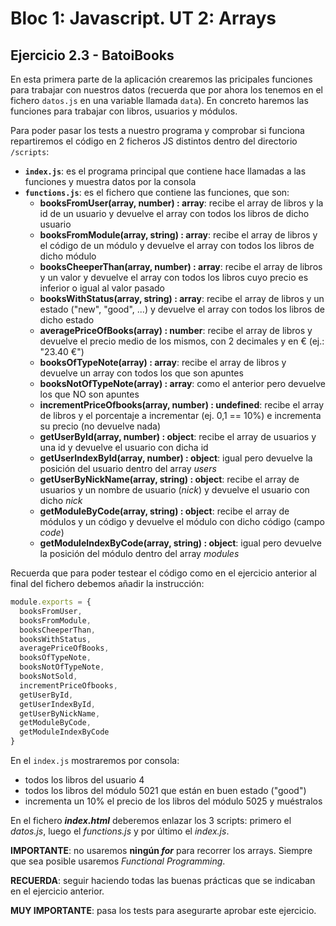 # Bloc 1: Javascript. UT 2: Arrays
## Ejercicio 2.3 - BatoiBooks
En esta primera parte de la aplicación crearemos las pricipales funciones para trabajar con nuestros datos (recuerda que por ahora los tenemos en el fichero `datos.js` en una variable llamada `data`). En concreto haremos las funciones para trabajar con libros, usuarios y módulos.

Para poder pasar los tests a nuestro programa y comprobar si funciona repartiremos el código en 2 ficheros JS distintos dentro del directorio `/scripts`:
- **`index.js`**: es el programa principal que contiene hace llamadas a las funciones y muestra datos por la consola
- **`functions.js`**: es el fichero que contiene las funciones, que son:
  - **booksFromUser(array, number) : array**: recibe el array de libros y la id de un usuario y devuelve el array con todos los libros de dicho usuario
  - **booksFromModule(array, string) : array**: recibe el array de libros y el código de un módulo y devuelve el array con todos los libros de dicho módulo
  - **booksCheeperThan(array, number) : array**: recibe el array de libros y un valor y devuelve el array con todos los libros cuyo precio es inferior o igual al valor pasado
  - **booksWithStatus(array, string) : array**: recibe el array de libros y un estado ("new", "good", ...) y devuelve el array con todos los libros de dicho estado
  - **averagePriceOfBooks(array) : number**: recibe el array de libros y devuelve el precio medio de los mismos, con 2 decimales y en € (ej.: "23.40 €")
  - **booksOfTypeNote(array) : array**: recibe el array de libros y devuelve un array con todos los que son apuntes
  - **booksNotOfTypeNote(array) : array**: como el anterior pero devuelve los que NO son apuntes
  - **incrementPriceOfbooks(array, number) : undefined**: recibe el array de libros y el porcentaje a incrementar (ej. 0,1 == 10%) e incrementa su precio (no devuelve nada)
  - **getUserById(array, number) : object**: recibe el array de usuarios y una id y devuelve el usuario con dicha id
  - **getUserIndexById(array, number) : object**: igual pero devuelve la posición del usuario dentro del array _users_
  - **getUserByNickName(array, string) : object**: recibe el array de usuarios y un nombre de usuario (_nick_) y devuelve el usuario con dicho _nick_
  - **getModuleByCode(array, string) : object**: recibe el array de módulos y un código y devuelve el módulo con dicho código (campo _code_)
  - **getModuleIndexByCode(array, string) : object**: igual pero devuelve la posición del módulo dentro del array _modules_

Recuerda que para poder testear el código como en el ejercicio anterior al final del fichero debemos añadir la instrucción:

```javascript
module.exports = {
  booksFromUser,
  booksFromModule,
  booksCheeperThan,
  booksWithStatus,
  averagePriceOfBooks,
  booksOfTypeNote,
  booksNotOfTypeNote,
  booksNotSold,
  incrementPriceOfbooks,
  getUserById,
  getUserIndexById,
  getUserByNickName,
  getModuleByCode,
  getModuleIndexByCode
}
```

En el `index.js` mostraremos por consola:
- todos los libros del usuario 4
- todos los libros del módulo 5021 que están en buen estado ("good")
- incrementa un 10% el precio de los libros del módulo 5025 y muéstralos

En el fichero _**index.html**_ deberemos enlazar los 3 scripts: primero el _datos.js_, luego el _functions.js_ y por último el _index.js_.

**IMPORTANTE**: no usaremos **ningún _for_** para recorrer los arrays. Siempre que sea posible usaremos _Functional Programming_.

**RECUERDA**: seguir haciendo todas las buenas prácticas que se indicaban en el ejercicio anterior.

**MUY IMPORTANTE**: pasa los tests para asegurarte aprobar este ejercicio.
